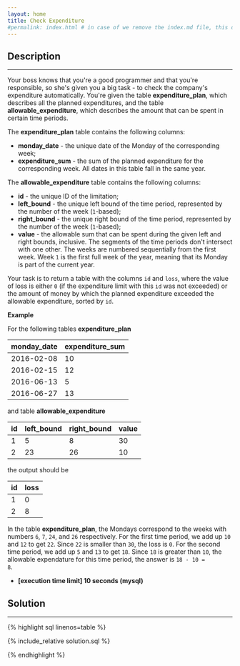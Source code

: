 ```yaml
---
layout: home
title: Check Expenditure
#permalink: index.html # in case of we remove the index.md file, this doc will be the index page
---
```


<div class="row">
<div class="columnStmt" markdown="1">

## Description
------

Your boss knows that you're a good programmer and that you're responsible, so she's given you a big task - to check the company's expenditure automatically. You're given the table **expenditure_plan**, which describes all the planned expenditures, and the table **allowable_expenditure**, which describes the amount that can be spent in certain time periods.

The **expenditure_plan** table contains the following columns:

* **monday_date** - the unique date of the Monday of the corresponding week;
* **expenditure_sum** - the sum of the planned expenditure for the corresponding week.
All dates in this table fall in the same year.

The **allowable_expenditure** table contains the following columns:

* **id** - the unique ID of the limitation;
* **left_bound** - the unique left bound of the time period, represented by the number of the week (<code>1</code>-based);
* **right_bound** - the unique right bound of the time period, represented by the number of the week (<code>1</code>-based);
* **value** - the allowable sum that can be spent during the given left and right bounds, inclusive.
The segments of the time periods don't intersect with one other. The weeks are numbered sequentially from the first week. Week <code>1</code> is the first full week of the year, meaning that its Monday is part of the current year.

Your task is to return a table with the columns <code>id</code> and <code>loss</code>, where the value of loss is either <code>0</code> (if the expenditure limit with this <code>id</code> was not exceeded) or the amount of money by which the planned expenditure exceeded the allowable expenditure, sorted by <code>id</code>.

**Example**

For the following tables **expenditure_plan**

| monday_date | expenditure_sum |
| ----------- | --------------- |
| 2016-02-08  | 10              |
| 2016-02-15  | 12              |
| 2016-06-13  | 5               |
| 2016-06-27  | 13              |

and table **allowable_expenditure**

| id  | left_bound | right_bound | value |
| --- | ---------- | ----------- | ----- |
| 1   | 5          | 8           | 30    |
| 2   | 23         | 26          | 10    |


the output should be

| id  | loss |
| --- | ---- |
| 1   | 0    |
| 2   | 8    |

In the table **expenditure_plan**, the Mondays correspond to the weeks with numbers <code>6</code>, <code>7</code>, <code>24</code>, and <code>26</code> respectively. For the first time period, we add up <code>10</code> and <code>12</code> to get <code>22</code>. Since <code>22</code> is smaller than <code>30</code>, the loss is <code>0</code>. For the second time period, we add up <code>5</code> and <code>13</code> to get <code>18</code>. Since <code>18</code> is greater than <code>10</code>, the allowable expendature for this time period, the answer is <code>18 - 10 = 8</code>.

* **[execution time limit] 10 seconds (mysql)**

</div>
<div class="columnSol" markdown="1">

## Solution
------

{% highlight sql linenos=table %}

{% include_relative solution.sql %}

{% endhighlight %}

</div>
</div>
